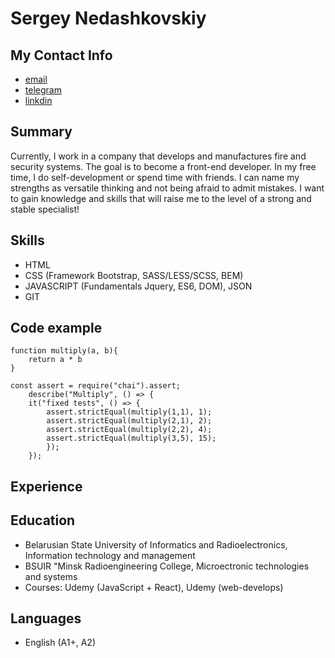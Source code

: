 # Sergey Nedashkovskiy #
## My Contact Info ##
* [email](ser.nedash@gmail.com) 
* [telegram](https://t.me/segreon) 
* [linkdin](https://www.linkedin.com/in/%D0%BD%D0%B5%D0%B4%D0%B0%D1%88%D0%BA%D0%BE%D0%B2%D1%81%D0%BA%D0%B8%D0%B9-%D1%81%D0%B5%D1%80%D0%B3%D0%B5%D0%B9-79179a201?lipi=urn%3Ali%3Apage%3Ad_flagship3_profile_view_base_contact_details%3B%2BXeLi7jnT46F17jhLHPU9A%3D%3D) 
## Summary ##
Currently, I work in a company that develops and manufactures fire and security systems. The goal is to become a front-end developer. In my free time, I do self-development or spend time with friends. I can name my strengths as versatile thinking and not being afraid to admit mistakes. I want to gain knowledge and skills that will raise me to the level of a strong and stable specialist!
## Skills ##
* HTML
* CSS (Framework Bootstrap, SASS/LESS/SCSS, BEM)
* JAVASCRIPT (Fundamentals Jquery, ES6, DOM), JSON
* GIT
## Code example ##
    function multiply(a, b){
        return a * b
    }

    const assert = require("chai").assert;
        describe("Multiply", () => {
        it("fixed tests", () => {
            assert.strictEqual(multiply(1,1), 1);
            assert.strictEqual(multiply(2,1), 2);
            assert.strictEqual(multiply(2,2), 4);
            assert.strictEqual(multiply(3,5), 15);   
            });
        });
## Experience ##
## Education ##
* Belarusian State University of Informatics and Radioelectronics, Information technology and management
* BSUIR "Minsk Radioengineering College, Microectronic technologies and systems
* Courses: Udemy (JavaScript + React), Udemy (web-develops)
## Languages ##
* English (A1+, A2)
